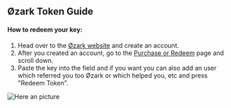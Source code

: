 ## Øzark Token Guide

#### How to redeem your key:
1. Head over to the [Øzark website](https://ozarkengine.cc/) and create an account.
2. After you created an account, go to the [Purchase or Redeem](https://ozarkengine.cc/purchase.php) page and scroll down.
3. Paste the key into the field and if you want you can also add an user which referred you too Øzark or which helped you, etc and press "Redeem Token".

![Here an picture](https://media.discordapp.net/attachments/622085123717726208/784992994653896744/unknown.png)

